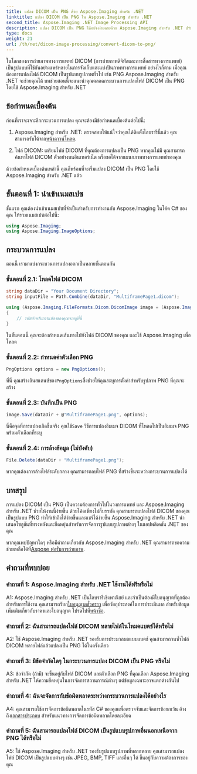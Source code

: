 ```yaml
---
title: แปลง DICOM เป็น PNG ด้วย Aspose.Imaging สำหรับ .NET
linktitle: แปลง DICOM เป็น PNG ใน Aspose.Imaging สำหรับ .NET
second_title: Aspose.Imaging .NET Image Processing API
description: แปลง DICOM เป็น PNG ได้อย่างง่ายดายด้วย Aspose.Imaging สำหรับ .NET ปรับปรุงการแบ่งปันภาพทางการแพทย์
type: docs
weight: 21
url: /th/net/dicom-image-processing/convert-dicom-to-png/
---
```

ในโลกของการถ่ายภาพทางการแพทย์ DICOM (การถ่ายภาพดิจิทัลและการสื่อสารทางการแพทย์) เป็นรูปแบบที่ใช้กันอย่างแพร่หลายในการจัดเก็บและแบ่งปันภาพทางการแพทย์ อย่างไรก็ตาม เมื่อคุณต้องการแปลงไฟล์ DICOM เป็นรูปแบบรูปภาพทั่วไป เช่น PNG Aspose.Imaging สำหรับ .NET จะช่วยคุณได้ บทช่วยสอนนี้จะแนะนำคุณตลอดกระบวนการแปลงไฟล์ DICOM เป็น PNG โดยใช้ Aspose.Imaging สำหรับ .NET

## ข้อกำหนดเบื้องต้น

ก่อนที่เราจะเจาะลึกกระบวนการแปลง คุณจะต้องมีข้อกำหนดเบื้องต้นต่อไปนี้:

1.  Aspose.Imaging สำหรับ .NET: ตรวจสอบให้แน่ใจว่าคุณได้ติดตั้งไลบรารีนี้แล้ว คุณสามารถรับได้จาก[หน้าดาวน์โหลด](https://releases.aspose.com/imaging/net/).

2. ไฟล์ DICOM: เตรียมไฟล์ DICOM ที่คุณต้องการแปลงเป็น PNG หากคุณไม่มี คุณสามารถค้นหาไฟล์ DICOM ตัวอย่างบนอินเทอร์เน็ต หรือขอได้จากแผนกภาพทางการแพทย์ของคุณ

ด้วยข้อกำหนดเบื้องต้นเหล่านี้ คุณก็พร้อมที่จะเริ่มแปลง DICOM เป็น PNG โดยใช้ Aspose.Imaging สำหรับ .NET แล้ว

## ขั้นตอนที่ 1: นำเข้าเนมสเปซ

ขั้นแรก คุณต้องนำเข้าเนมสเปซที่จำเป็นสำหรับการทำงานกับ Aspose.Imaging ในโค้ด C# ของคุณ ให้รวมเนมสเปซต่อไปนี้:

```csharp
using Aspose.Imaging;
using Aspose.Imaging.ImageOptions;
```

## กระบวนการแปลง

ตอนนี้ เรามาแบ่งกระบวนการแปลงออกเป็นหลายขั้นตอนกัน

### ขั้นตอนที่ 2.1: โหลดไฟล์ DICOM

```csharp
string dataDir = "Your Document Directory";
string inputFile = Path.Combine(dataDir, "MultiframePage1.dicom");

using (Aspose.Imaging.FileFormats.Dicom.DicomImage image = (Aspose.Imaging.FileFormats.Dicom.DicomImage)Image.Load(inputFile))
{
    // รหัสสำหรับการแปลงของคุณจะอยู่ที่นี่
}
```

ในขั้นตอนนี้ คุณจะต้องกำหนดเส้นทางไปยังไฟล์ DICOM ของคุณ และใช้ Aspose.Imaging เพื่อโหลด

### ขั้นตอนที่ 2.2: กำหนดค่าตัวเลือก PNG

```csharp
PngOptions options = new PngOptions();
```

 ที่นี่ คุณสร้างอินสแตนซ์ของ`PngOptions`ซึ่งช่วยให้คุณระบุการตั้งค่าสำหรับรูปภาพ PNG ที่คุณจะสร้าง

### ขั้นตอนที่ 2.3: บันทึกเป็น PNG

```csharp
image.Save(dataDir + @"MultiframePage1.png", options);
```

 นี่คือจุดที่การแปลงเกิดขึ้นจริง คุณใช้`Save` วิธีการแปลงอิมเมจ DICOM ที่โหลดไปเป็นอิมเมจ PNG พร้อมตัวเลือกที่ระบุ

### ขั้นตอนที่ 2.4: การล้างข้อมูล (ไม่บังคับ)

```csharp
File.Delete(dataDir + "MultiframePage1.png");
```

หากคุณต้องการล้างไฟล์ระดับกลาง คุณสามารถลบไฟล์ PNG ที่สร้างขึ้นระหว่างกระบวนการแปลงได้

## บทสรุป

การแปลง DICOM เป็น PNG เป็นความต้องการทั่วไปในวงการแพทย์ และ Aspose.Imaging สำหรับ .NET ช่วยให้งานนี้ง่ายขึ้น ด้วยโค้ดเพียงไม่กี่บรรทัด คุณสามารถแปลงไฟล์ DICOM ของคุณเป็นรูปแบบ PNG ทำให้เข้าถึงได้ง่ายขึ้นและแชร์ได้ง่ายขึ้น Aspose.Imaging สำหรับ .NET นำเสนอโซลูชันที่ทรงพลังและยืดหยุ่นสำหรับการจัดการรูปแบบรูปภาพต่างๆ ในแอปพลิเคชัน .NET ของคุณ

 หากคุณพบปัญหาใดๆ หรือมีคำถามเกี่ยวกับ Aspose.Imaging สำหรับ .NET คุณสามารถขอความช่วยเหลือได้ที่[Aspose ฟอรั่มการถ่ายภาพ](https://forum.aspose.com/).

## คำถามที่พบบ่อย

### คำถามที่ 1: Aspose.Imaging สำหรับ .NET ใช้งานได้ฟรีหรือไม่

A1: Aspose.Imaging สำหรับ .NET เป็นไลบรารีเชิงพาณิชย์ และจำเป็นต้องมีใบอนุญาตที่ถูกต้องสำหรับการใช้งาน คุณสามารถรับก[ใบอนุญาตชั่วคราว](https://purchase.aspose.com/temporary-license/) เพื่อวัตถุประสงค์ในการประเมินผล สำหรับข้อมูลเพิ่มเติมเกี่ยวกับราคาและใบอนุญาต โปรดไปที่[หน้าซื้อ](https://purchase.aspose.com/buy).

### คำถามที่ 2: ฉันสามารถแปลงไฟล์ DICOM หลายไฟล์ในโหมดแบตช์ได้หรือไม่

A2: ใช่ Aspose.Imaging สำหรับ .NET รองรับการประมวลผลแบบแบตช์ คุณสามารถวนซ้ำไฟล์ DICOM หลายไฟล์แล้วแปลงเป็น PNG ได้ในครั้งเดียว

### คำถามที่ 3: มีข้อจำกัดใดๆ ในกระบวนการแปลง DICOM เป็น PNG หรือไม่

A3: ข้อจำกัด (ถ้ามี) จะขึ้นอยู่กับไฟล์ DICOM และตัวเลือก PNG ที่คุณเลือก Aspose.Imaging สำหรับ .NET ให้ความยืดหยุ่นในการจัดการสถานการณ์ต่างๆ แต่ข้อมูลเฉพาะอาจแตกต่างกันไป

### คำถามที่ 4: ฉันจะจัดการกับข้อผิดพลาดระหว่างกระบวนการแปลงได้อย่างไร

 A4: คุณสามารถใช้การจัดการข้อผิดพลาดในรหัส C# ของคุณเพื่อตรวจจับและจัดการข้อยกเว้น อ้างถึง[เอกสารประกอบ](https://reference.aspose.com/imaging/net/) สำหรับแนวทางการจัดการข้อผิดพลาดโดยละเอียด

### คำถามที่ 5: ฉันสามารถแปลงไฟล์ DICOM เป็นรูปแบบรูปภาพอื่นนอกเหนือจาก PNG ได้หรือไม่

A5: ใช่ Aspose.Imaging สำหรับ .NET รองรับรูปแบบรูปภาพที่หลากหลาย คุณสามารถแปลงไฟล์ DICOM เป็นรูปแบบต่างๆ เช่น JPEG, BMP, TIFF และอื่นๆ ได้ ขึ้นอยู่กับความต้องการของคุณ